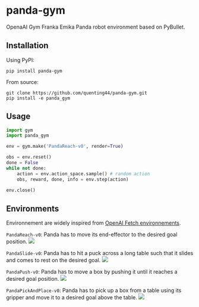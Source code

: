 # panda-gym

OpenaAI Gym Franka Emika Panda robot environment based on PyBullet.

## Installation

Using PyPI:

    pip install panda-gym

From source:

    git clone https://github.com/quenting44/panda-gym.git
    pip install -e panda_gym

## Usage

```python
import gym
import panda_gym

env = gym.make('PandaReach-v0', render=True)

obs = env.reset()
done = False
while not done:
    action = env.action_space.sample() # random action
    obs, reward, done, info = env.step(action)

env.close()
```

## Environments

Environnement are widely inspired from [OpenAI Fetch environnements](https://openai.com/blog/ingredients-for-robotics-research/).

`PandaReach-v0`: Panda has to move its end-effector to the desired goal position.
![](docs/Reach.png)

`PandaSlide-v0`: Panda has to hit a puck across a long table such that it slides and comes to rest on the desired goal.
![](docs/Slide.png)

`PandaPush-v0`: Panda has to move a box by pushing it until it reaches a desired goal position.
![](docs/Push.png)

`PandaPickAndPlace-v0`: Panda has to pick up a box from a table using its gripper and move it to a desired goal above the table.
![](docs/PickAndPlace.png)